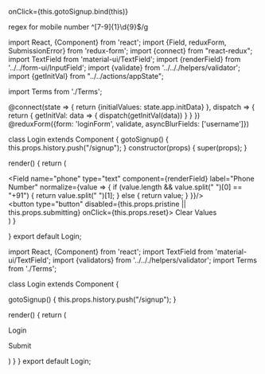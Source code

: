 onClick={this.gotoSignup.bind(this)}

regex for mobile number
^[7-9]{1}\d{9}$/g


import React, {Component} from 'react';
import {Field, reduxForm, SubmissionError} from 'redux-form';
import {connect} from "react-redux";
import TextField from 'material-ui/TextField';
import {renderField} from '../../form-ui/InputField';
import {validate} from '../.././helpers/validator';
import {getInitVal} from "../../actions/appState";

import Terms from './Terms';

@connect(state => {
  return {initialValues: state.app.initData}
}, dispatch => {
  return {
    getInitVal: data => {
      dispatch(getInitVal(data))
    }
  }
})
@reduxForm({form: 'loginForm', validate, asyncBlurFields: ['username']})

class Login extends Component {
  gotoSignup() {
    this.props.history.push("/signup");
  }
  constructor(props) {
    super(props);
  }

  render() {
    return (
      <form onSubmit={this.props.handleSubmit}>
        <Field name="username" type="text" component={renderField} label="Username" value="Vineet"/>
        <Field name="email" component={renderField} label="Email"/>
        <Field name="age" type="number" component={renderField} label="Age"/>
        <Field name="phone" type="text" component={renderField} label="Phone Number" normalize={value => {
          if (value.length && value.split(" ")[0] == "+91") {
            return value.split(" ")[1];
          } else {
            return value;
          }
        }}/>
        <div>
          <button type="button" disabled={this.props.pristine || this.props.submitting} onClick={this.props.reset}>
            Clear Values
          </button>
        </div>
      </form>
    )
  }

}
export default Login;
















import React, {Component} from 'react';
import TextField from 'material-ui/TextField';
import {validators} from '../.././helpers/validator';
import Terms from './Terms';

class Login extends Component {

  gotoSignup() {
    this.props.history.push("/signup");
  }

  render() {
    return (
      <div>
        <div className="card-box">
          <div className="head">
            <p>Login</p>
          </div>
          <div className="body">
            <TextField  floatingLabelText="Mobile Number" fullWidth={true} />
          </div>
        </div>
        <Terms/>
        <div className="fixed-btn" type="submit" label="Submit"><p>Submit</p></div>
      </div>
    )
  }
}
export default Login;
